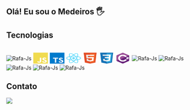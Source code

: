 ## Olá! Eu sou o Medeiros 🖐️


  ## Tecnologias

<div style="display: inline_block"><br>
    <img align="center" alt="Rafa-Js" height="30" width="40" src="https://icongr.am/devicon/python-original.svg?size=148&color=currentColor ">
  <img align="center" alt="Rafa-Js" height="30" width="40" src="https://raw.githubusercontent.com/devicons/devicon/master/icons/javascript/javascript-plain.svg">
  <img align="center" alt="Rafa-Ts" height="30" width="40" src="https://raw.githubusercontent.com/devicons/devicon/master/icons/typescript/typescript-plain.svg">
  <img align="center" alt="Rafa-React" height="30" width="40" src="https://raw.githubusercontent.com/devicons/devicon/master/icons/react/react-original.svg">
  <img align="center" alt="Rafa-HTML" height="30" width="40" src="https://raw.githubusercontent.com/devicons/devicon/master/icons/html5/html5-original.svg">
  <img align="center" alt="Rafa-CSS" height="30" width="40" src="https://raw.githubusercontent.com/devicons/devicon/master/icons/css3/css3-original.svg">
  <img align="center" alt="Rafa-Python" height="30" width="40" src="https://raw.githubusercontent.com/devicons/devicon/master/icons/csharp/csharp-original.svg">
<img align="center" alt="Rafa-Js" height="30" width="40" src="https://icongr.am/devicon/mysql-original.svg?size=148&color=currentColor ">
 <img align="center" alt="Rafa-Js" height="30" width="40" src="https://icongr.am/devicon/pycharm-original.svg?size=148&color=currentColor ">
  <img align="center" alt="Rafa-Js" height="30" width="40" src="https://icongr.am/devicon/visualstudio-plain.svg?size=148&color=currentColor ">
   <img align="center" alt="Rafa-Js" height="30" width="40" src="https://icongr.am/devicon/windows8-original.svg?size=148&color=currentColor ">
     <img align="center" alt="Rafa-Js" height="30" width="40" src="https://icongr.am/devicon/android-original-wordmark.svg?size=128&color=currentColor ">
   
</div>

  ## Contato
 
<div> 






<a href = "mailto:medeirosvig@gmail.com"><img src="https://img.shields.io/badge/-Gmail-%23333?style=for-the-badge&logo=gmail&logoColor=white" target="_blank"></a>
 
</div>
